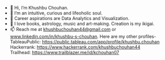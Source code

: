 - 👋 Hi, I’m Khushbu Chouhan.
- 👀 I’m an intuitive, curious and lifeoholic soul.
- 🌱 Career aspirations are Data Analytics and Visualization.
- 💞️ I love books, astrology, music and art-making. Creation is my ikigai.
- 📫 Reach me at khushbuchouhan44@gmail.com or www.linkedin.com/in/khushbu-s-chouhan. Here are my other profiles-  
TableauPublic: https://public.tableau.com/app/profile/khushbu.chouhan  
Hackerrank: https://www.hackerrank.com/khushbuchouhan44  
Trailhead: https://www.trailblazer.me/id/kchouhan07

<!---
KhushbuChouhan44/KhushbuChouhan44 is a ✨ special ✨ repository because its `README.md` (this file) appears on your GitHub profile.
You can click the Preview link to take a look at your changes.
--->
